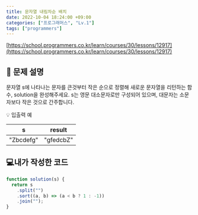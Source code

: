 ```yaml
---
title: 문자열 내림차순 배치
date: 2022-10-04 18:24:00 +09:00
categories: ["프로그래머스", "Lv.1"]
tags: ["programmers"]
---
```


[https://school.programmers.co.kr/learn/courses/30/lessons/12917](https://school.programmers.co.kr/learn/courses/30/lessons/12917)

## 📔 문제 설명

문자열 s에 나타나는 문자를 큰것부터 작은 순으로 정렬해 새로운 문자열을 리턴하는 함수, solution을 완성해주세요.
s는 영문 대소문자로만 구성되어 있으며, 대문자는 소문자보다 작은 것으로 간주합니다.

💡 입출력 예

| s         | result    |
| --------- | --------- |
| "Zbcdefg" | "gfedcbZ" |

## 💻내가 작성한 코드

```js
function solution(s) {
  return s
    .split("")
    .sort((a, b) => (a < b ? 1 : -1))
    .join("");
}
```
